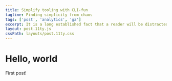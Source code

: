 ```yaml
---
title: Simplify tooling with CLI-fun
tagline: Finding simplicity from chaos
tags: ['post', 'analytics', 'ga']
excerpt: It is a long established fact that a reader will be distracted by the readable content of a page when looking at its layout
layout: post.11ty.js
cssPath: layouts/post.11ty.css
---
```


# Hello, world

First post!
